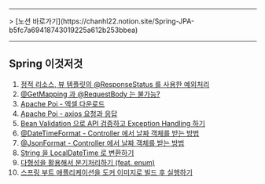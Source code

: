 ---
---
<hr>
> [노션 바로가기](https://chanhl22.notion.site/Spring-JPA-b5fc7a69418743019225a612b253bbea)
<hr>

## Spring 이것저것
1. [정적 리소스, 뷰 템플릿의 @ResponseStatus 를 사용한 예외처리](https://chanhl22.notion.site/ResponseStatus-d2a6e0ee4e9b4a9395e926f9412ccd3b)
2. [@GetMapping 과 @RequestBody 는 불가능?](https://chanhl22.notion.site/GetMapping-RequestBody-00d0a3b20f4e4f6ab5b03c776d6878a8)
3. [Apache Poi - 엑셀 다운로드](https://chanhl22.notion.site/Apache-Poi-a1cbf23f082240bda8d4221242dc4e33)
4. [Apache Poi - axios 요청과 응답](https://chanhl22.notion.site/Apache-Poi-axios-63b0476c1621405d9407cdd39ce0116a)
5. [Bean Validation 으로 API 검증하고 Exception Handling 하기](https://chanhl22.notion.site/Bean-Validation-API-Exception-Handling-74707ac5a69f41d399fb4f316e2687e9)
6. [@DateTimeFormat - Controller 에서  날짜 객체를 받는 방법](https://chanhl22.notion.site/DateTimeFormat-Controller-32969dca4ec24db3929435bd42f841a2)
7. [@JsonFormat - Controller 에서  날짜 객체를 받는 방법](https://chanhl22.notion.site/JsonFormat-Controller-c5ac28f57b3b40499eb2689934bffe87)
8. [String 을 LocalDateTime 로 변환하기](https://chanhl22.notion.site/String-LocalDateTime-84e459fff3974f59b6f81adfc09d549e)
9. [다형성을 활용해서 분기처리하기 (feat. enum)](https://chanhl22.notion.site/feat-enum-07befeb72dac49a3ba69741967994198)
10. [스프링 부트 애플리케이션을 도커 이미지로 빌드 후 실행하기](https://chanhl22.notion.site/99ea795af2c44b1c8f56fe239631bdc3)

<br>